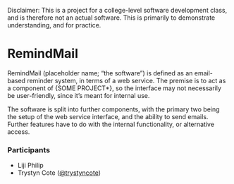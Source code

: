 Disclaimer: This is a project for a college-level software development class, and is therefore not an actual software. This is primarily to demonstrate understanding, and for practice.

# RemindMail

RemindMail (placeholder name; “the software”) is defined as an email-based reminder system, in terms of a web service. The premise is to act as a component of {SOME PROJECT*}, so the interface may not necessarily be user-friendly, since it’s meant for internal use.

The software is split into further components, with the primary two being the setup of the web service interface, and the ability to send emails. Further features have to do with the internal functionality, or alternative access.

### Participants
- Liji Philip
- Trystyn Cote ([@trystyncote](https://github.com/trystyncote))
